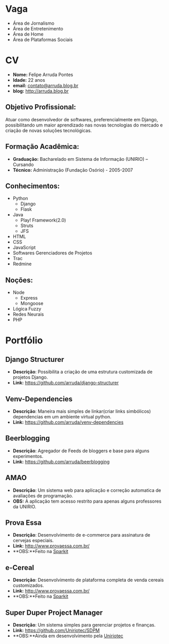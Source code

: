 Vaga
====

* Área de Jornalismo
* Área de Entretenimento
* Área de Home
* Área de Plataformas Sociais

CV
==

* **Nome:** Felipe Arruda Pontes
* **Idade:** 22 anos
* **email:** contato@arruda.blog.br
* **blog:** http://arruda.blog.br

Objetivo Profissional:
----------------------

Atuar como desenvolvedor de softwares, preferencialmente em Django,
possibilitando um maior aprendizado nas novas tecnologias do mercado e criação de novas soluções tecnológicas. 

Formação Acadêmica:
-------------------

* **Graduação:** Bacharelado em Sistema de Informação (UNIRIO) – Cursando
* **Técnico:** Administração (Fundação Osório) - 2005-2007

Conhecimentos:
--------------

* Python
  * Django
  * Flask
* Java
  * Play! Framework(2.0)
  * Struts
  * JFS 
* HTML
* CSS
* JavaScript
* Softwares Gerenciadores de Projetos
 * Trac
 * Redmine

Noções:
------
* Node
  * Express
  * Mongoose
* Lógica Fuzzy
* Redes Neurais
* PHP

Portfólio
=========

Django Structurer
-----------------
* **Descrição**: Possibilita a criação de uma estrutura customizada de projetos Django.
* **Link:** https://github.com/arruda/django-structurer

Venv-Dependencies
-----------------
* **Descrição**: Maneira mais simples de linkar(criar links simbólicos) dependencias em um ambiente virtual python.
* **Link:** https://github.com/arruda/venv-dependencies

Beerblogging
------------
* **Descrição**: Agregador de Feeds de bloggers e base para alguns experimentos.
* **Link:** https://github.com/arruda/beerblogging

AMAO
--------------------------
* **Descrição**: Um sistema web para aplicação e correção automatica de avaliações de programação.
* **OBS:** A aplicação tem acesso restrito para apenas alguns professores da UNIRIO.

Prova Essa
----------
* **Descrição**: Desenvolvimento de e-commerce para assinatura de cervejas especiais. 
* **Link:** http://www.provaessa.com.br/
* **OBS:**Feito na [Sparkit](http://www.sparkit.com.br/)

e-Cereal
----------
* **Descrição**: Desenvolvimento de plataforma completa de venda cereais customizados.
* **Link:** http://www.provaessa.com.br/
* **OBS:**Feito na [Sparkit](http://www.sparkit.com.br/)

Super Duper Project Manager
--------------------------
* **Descrição**: Um sistema simples para gerenciar projetos e finanças.
* **Link:** https://github.com/Uniriotec/SDPM
* **OBS:**Ainda em desenvolvimento pela [Uniriotec](https://github.com/Uniriotec)


